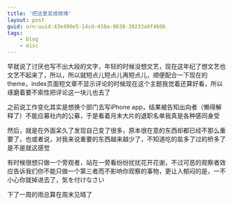 ```yaml
---
title: '把这里变成微博'
layout: post
guid: urn:uuid:43e490e5-14cd-410a-8638-39233a9f4b9b
tags:
    - blog
    - misc
---
```


早就说了讨厌也写不出大段的文字，年轻的时候没想文艺，现在这年纪了想文艺也文艺不起来了，所以，所以就短点儿短点儿再短点儿，顺便配合一下现在的theme，index页面短文章不显示评论的时候现在这个主题我觉着还算好看，所以琢磨着要不索性把评论这一块儿也去了

之前说工作变化其实是想换个部门去写iPhone app，结果被告知出向者（懒得解释了）不能应募社内的公募，于是看着月末大片的退职名单我真是各种感同身受

然后，就是在外面呆久了发现自己变了很多，原本很在意的东西却都已经不那么重要了，也或者说，对我来说重要的东西越来越少了，不知道吃的盐多了过的桥多了是不是就这感觉

有时候很想只做一个旁观者，站在一旁看纷纷扰扰花开花谢，不过可恶的观察者效应告诉我们你不能只做一个第三者而不影响你观察的事物，更让人郁闷的是，一不小心你就掉进去了，気を付けなさい

下了一周的雨总算在周末见晴了

